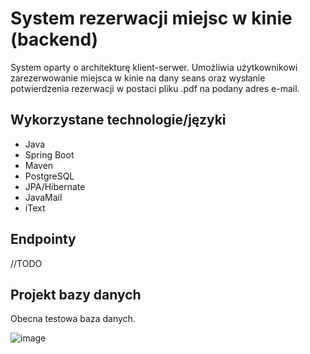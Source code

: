 # System rezerwacji miejsc w kinie (backend)
System oparty o architekturę klient-serwer. Umożliwia użytkownikowi zarezerwowanie miejsca w kinie na dany seans oraz wysłanie potwierdzenia rezerwacji w postaci pliku .pdf na podany adres e-mail. 

## Wykorzystane technologie/języki
  * Java 
  * Spring Boot
  * Maven
  * PostgreSQL
  * JPA/Hibernate
  * JavaMail
  * iText

## Endpointy
//TODO
## Projekt bazy danych
Obecna testowa baza danych.

![image](https://user-images.githubusercontent.com/56149109/111000127-c55a9580-8381-11eb-8f31-98c5d893ae2e.png)
